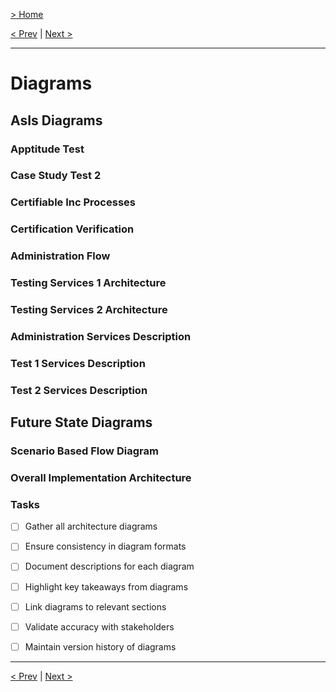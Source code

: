 [> Home](../readme.md)

[< Prev](../5.Proposed-solution/architectural-overview.md)  |  [Next >](../7.ADRs/readme.md)

---

# Diagrams
## AsIs Diagrams
### Apptitude Test
### Case Study Test 2
### Certifiable Inc Processes
### Certification Verification
### Administration Flow
### Testing Services 1 Architecture
### Testing Services 2 Architecture
### Administration Services Description
### Test 1 Services Description
### Test 2 Services Description
## Future State Diagrams
### Scenario Based Flow Diagram
### Overall Implementation Architecture


### **Tasks**
* [ ] Gather all architecture diagrams
* [ ] Ensure consistency in diagram formats
* [ ] Document descriptions for each diagram
* [ ] Highlight key takeaways from diagrams
* [ ] Link diagrams to relevant sections
* [ ] Validate accuracy with stakeholders
* [ ] Maintain version history of diagrams


---

[< Prev](../5.Proposed-solution/architectural-overview.md)  |  [Next >](../7.ADRs/readme.md)
